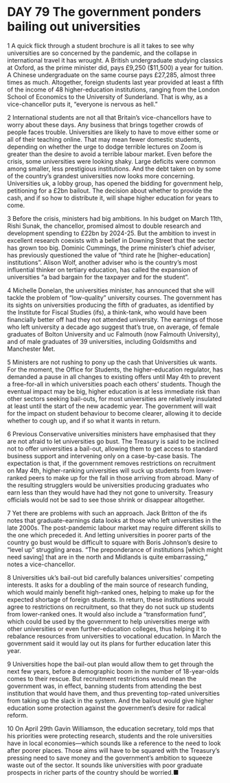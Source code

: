 # DAY 79 The government ponders bailing out universities
1 A quick flick through a student brochure is all it takes to see why universities are so concerned by the pandemic, and the collapse in international travel it has wrought. A British undergraduate studying classics at Oxford, as the prime minister did, pays £9,250 ($11,500) a year for tuition. A Chinese undergraduate on the same course pays £27,285, almost three times as much. Altogether, foreign students last year provided at least a fifth of the income of 48 higher-education institutions, ranging from the London School of Economics to the University of Sunderland. That is why, as a vice-chancellor puts it, “everyone is nervous as hell.”

2 International students are not all that Britain’s vice-chancellors have to worry about these days. Any business that brings together crowds of people faces trouble. Universities are likely to have to move either some or all of their teaching online. That may mean fewer domestic students, depending on whether the urge to dodge terrible lectures on Zoom is greater than the desire to avoid a terrible labour market. Even before the crisis, some universities were looking shaky. Large deficits were common among smaller, less prestigious institutions. And the debt taken on by some of the country’s grandest universities now looks more concerning.
Universities uk, a lobby group, has opened the bidding for government help, petitioning for a £2bn bailout. The decision about whether to provide the cash, and if so how to distribute it, will shape higher education for years to come.

3 Before the crisis, ministers had big ambitions. In his budget on March 11th, Rishi Sunak, the chancellor, promised almost to double research and development spending to £22bn by 2024-25. But the ambition to invest in excellent research coexists with a belief in Downing Street that the sector has grown too big. Dominic Cummings, the prime minister’s chief adviser, has previously questioned the value of “third rate he [higher-education] institutions”. Alison Wolf, another adviser who is the country’s most influential thinker on tertiary education, has called the expansion of universities “a bad bargain for the taxpayer and for the student”.

4 Michelle Donelan, the universities minister, has announced that she will tackle the problem of “low-quality” university courses. The government has its sights on universities producing the fifth of graduates, as identified by the Institute for Fiscal Studies (ifs), a think-tank, who would have been financially better off had they not attended university. The earnings of those who left university a decade ago suggest that’s true, on average, of female graduates of Bolton University and uc Falmouth (now Falmouth University), and of male graduates of 39 universities, including Goldsmiths and Manchester Met.

5 Ministers are not rushing to pony up the cash that Universities uk wants. For the moment, the Office for Students, the higher-education regulator, has demanded a pause in all changes to existing offers until May 4th to prevent a free-for-all in which universities poach each others’ students. Though the eventual impact may be big, higher education is at less immediate risk than other sectors seeking bail-outs, for most universities are relatively insulated at least until the start of the new academic year. The government will wait for the impact on student behaviour to become clearer, allowing it to decide whether to cough up, and if so what it wants in return.

6 Previous Conservative universities ministers have emphasised that they are not afraid to let universities go bust. The Treasury is said to be inclined not to offer universities a bail-out, allowing them to get access to standard business support and intervening only on a case-by-case basis. The expectation is that, if the government removes restrictions on recruitment on May 4th, higher-ranking universities will suck up students from lower-ranked peers to make up for the fall in those arriving from abroad. Many of the resulting strugglers would be universities producing graduates who earn less than they would have had they not gone to university. Treasury officials would not be sad to see those shrink or disappear altogether.

7 Yet there are problems with such an approach. Jack Britton of the ifs notes that graduate-earnings data looks at those who left universities in the late 2000s. The post-pandemic labour market may require different skills to the one which preceded it. And letting universities in poorer parts of the country go bust would be difficult to square with Boris Johnson’s desire to “level up” struggling areas. “The preponderance of institutions [which might need saving] that are in the north and Midlands is quite embarrassing,” notes a vice-chancellor.

8 Universities uk’s bail-out bid carefully balances universities’ competing interests. It asks for a doubling of the main source of research funding, which would mainly benefit high-ranked ones, helping to make up for the expected shortage of foreign students. In return, these institutions would agree to restrictions on recruitment, so that they do not suck up students from lower-ranked ones. It would also include a “transformation fund”, which could be used by the government to help universities merge with other universities or even further-education colleges, thus helping it to rebalance resources from universities to vocational education. In March the government said it would lay out its plans for further education later this year.

9 Universities hope the bail-out plan would allow them to get through the next few years, before a demographic boom in the number of 18-year-olds comes to their rescue. But recruitment restrictions would mean the government was, in effect, banning students from attending the best institution that would have them, and thus preventing top-rated universities from taking up the slack in the system. And the bailout would give higher education some protection against the government’s desire for radical reform.

10 On April 29th Gavin Williamson, the education secretary, told mps that his priorities were protecting research, students and the role universities have in local economies—which sounds like a reference to the need to look after poorer places. Those aims will have to be squared with the Treasury’s pressing need to save money and the government’s ambition to squeeze waste out of the sector. It sounds like universities with poor graduate prospects in richer parts of the country should be worried.■

